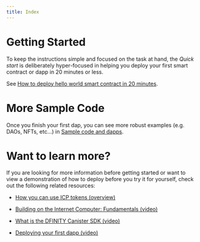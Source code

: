 ```yaml
---
title: Index
---
```

# Getting Started

To keep the instructions simple and focused on the task at hand, the
*Quick start* is deliberately hyper-focused in helping you deploy your
first smart contract or dapp in 20 minutes or less.

See [How to deploy hello world smart contract in 20
minutes](how-to-deploy-hello-world-smart-contract.xml).

# More Sample Code

Once you finish your first dap, you can see more robust examples (e.g.
DAOs, NFTs, etc…) in [Sample code and dapps](../examples/index.xml).

# Want to learn more?

If you are looking for more information before getting started or want
to view a demonstration of how to deploy before you try it for yourself,
check out the following related resources:

-   [How you can use ICP tokens
    (overview)](../developers-guide/concepts/tokens-cycles.xml#using-tokens)

-   [Building on the Internet Computer: Fundamentals
    (video)](https://www.youtube.com/watch?v=jduSMHxdYD8)

-   [What is the DFINITY Canister SDK
    (video)](https://www.youtube.com/watch?v=60uHQfoA8Dk)

-   [Deploying your first dapp
    (video)](https://www.youtube.com/watch?v=yqIoiyuGYNA)

